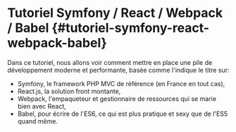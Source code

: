# Tutoriel Symfony / React / Webpack / Babel {#tutoriel-symfony-react-webpack-babel}

Dans ce tutoriel, nous allons voir comment mettre en place une pile de développement moderne et performante, basée comme l'indique le titre sur:

* Symfony, le framework PHP MVC de référence \(en France en tout cas\),
* React.js, la solution front montante,
* Webpack, l'empaqueteur et gestionnaire de ressources qui se marie bien avec React,
* Babel, pour écrire de l'ES6, ce qui est plus pratique et sexy que de l'ES5 quand même.


